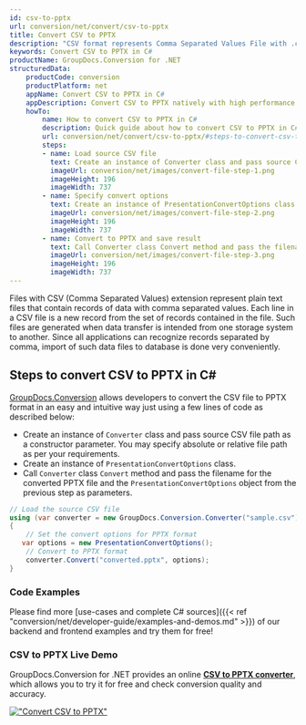 ```yaml
---
id: csv-to-pptx
url: conversion/net/convert/csv-to-pptx
title: Convert CSV to PPTX
description: "CSV format represents Comma Separated Values File with .csv extension. Learn how to convert CSV to PPTX file programmatically in C# language using GroupDocs.Conversion for .NET library."
keywords: Convert CSV to PPTX in C#
productName: GroupDocs.Conversion for .NET
structuredData:
    productCode: conversion
    productPlatform: net
    appName: Convert CSV to PPTX in C#
    appDescription: Convert CSV to PPTX natively with high performance using C# language and server side GroupDocs.Conversion for .NET APIs, without the use of any software like Microsoft or Open Office.
    howTo:
        name: How to convert CSV to PPTX in C# 
        description: Quick guide about how to convert CSV to PPTX in C# with high performance and accuracy.
        url: conversion/net/convert/csv-to-pptx/#steps-to-convert-csv-to-pptx-in-c
        steps:
        - name: Load source CSV file 
          text: Create an instance of Converter class and pass source CSV file path as a constructor parameter. You may specify absolute or relative file path as per your requirements. 
          imageUrl: conversion/net/images/convert-file-step-1.png
          imageHeight: 196
          imageWidth: 737
        - name: Specify convert options 
          text: Create an instance of PresentationConvertOptions class.
          imageUrl: conversion/net/images/convert-file-step-2.png
          imageHeight: 196
          imageWidth: 737
        - name: Convert to PPTX and save result 
          text: Call Converter class Convert method and pass the filename for the converted HTML file and the PresentationConvertOptions object from the previous step as parameters.
          imageUrl: conversion/net/images/convert-file-step-3.png
          imageHeight: 196
          imageWidth: 737
---
```


Files with CSV (Comma Separated Values) extension represent plain text files that contain records of data with comma separated values. Each line in a CSV file is a new record from the set of records contained in the file. Such files are generated when data transfer is intended from one storage system to another. Since all applications can recognize records separated by comma, import of such data files to database is done very conveniently.

## Steps to convert CSV to PPTX in C#

[GroupDocs.Conversion](https://products.groupdocs.com/conversion/net) allows developers to convert the CSV file to PPTX format in an easy and intuitive way just using a few lines of code as described below:

* Create an instance of `Converter` class and pass source CSV file path as a constructor parameter. You may specify absolute or relative file path as per your requirements. 
* Create an instance of `PresentationConvertOptions` class.
* Call `Converter` class `Convert` method and pass the filename for the converted PPTX file and the `PresentationConvertOptions` object from the previous step as parameters.

```csharp
// Load the source CSV file
using (var converter = new GroupDocs.Conversion.Converter("sample.csv"))
{
    // Set the convert options for PPTX format
   var options = new PresentationConvertOptions();
    // Convert to PPTX format
    converter.Convert("converted.pptx", options);
}
```

### Code Examples

Please find more [use-cases and complete C# sources]({{< ref "conversion/net/developer-guide/examples-and-demos.md" >}}) of our backend and frontend examples and try them for free!

### CSV to PPTX Live Demo

GroupDocs.Conversion for .NET provides an online [**CSV to PPTX converter**](https://products.groupdocs.app/conversion/csv-to-pptx), which allows you to try it for free and check conversion quality and accuracy.

[!["Convert CSV to PPTX"](conversion/net/images/convert-to-pptx/convert-csv-to-pptx.png)](https://products.groupdocs.app/conversion/csv-to-pptx)